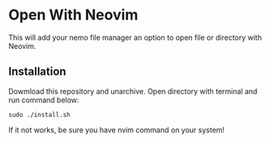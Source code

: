 # Open With Neovim

This will add your nemo file manager an option to open file or directory with Neovim. 

## Installation 

Dowmload this repository and unarchive. Open directory with terminal and run command below:

```
sudo ./install.sh
```

If it not works, be sure you have nvim command on your system!
